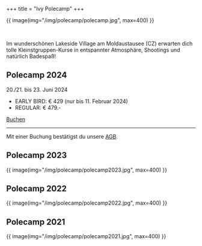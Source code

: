 +++
title = "Ivy Polecamp"
+++

{{ image(img="/img/polecamp/polecamp.jpg", max=400) }}

<br />

<p>
    Im wunderschönen Lakeside Village am Moldaustausee (CZ) erwarten dich tolle Kleinstgruppen-Kurse in entspannter Atmosphäre, Shootings und natürlich Badespaß! 
</p>

## Polecamp 2024

20./21. bis 23. Juni 2024

- EARLY BIRD: € 429 (nur bis 11. Februar 2024)
- REGULAR: € 479.- 

<div class="text-center">
    <a class="btn btn-primary" href="mailto:buchung@ivypoledance.at?subject=Buchungsanfrage%20-%20Ivy%20Polecamp%202024Liebes%20Ivy%20Poledance%20Team%2C%0D%0A%0D%0Aich%20buche%20hiermit%20(sofern%20verf%C3%BCgbar)%20einen%20Platz%20im%20%20Ivy%20Polecamp%202024%20(20./21.-23.Juni%2024%20und%20bitte%20um%20die%20%C3%9Cbermittlung%20der%20%C3%9Cberweisungsdaten%20zur%20Begleichung%20der%20Campgeb%C3%BChr.%0D%0AMit%20der%20%C3%9Cberweisung%20best%C3%A4tigte%20ich%2C%20die%20AGB%20inklusive%20Stornoregelung%20gelesen%20und%20zur%20Kenntnis%20genommen%20zu%20haben.%0D%0A%0D%0ALG%0D%0A">Buchen</a></td>
</div>
<hr/>
Mit einer Buchung bestätigst du unsere <a href="/imprint/#agb">AGB</a>.

## Polecamp 2023

{{ image(img="/img/polecamp/polecamp2023.jpg", max=400) }}

## Polecamp 2022

{{ image(img="/img/polecamp/polecamp2022.jpg", max=400) }}

## Polecamp 2021

{{ image(img="/img/polecamp/polecamp2021.jpg", max=400) }}
